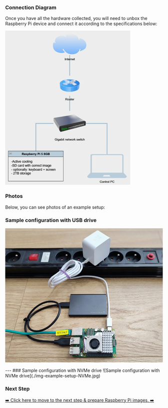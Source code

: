 ### Connection Diagram

Once you have all the hardware collected, you will need to unbox the Raspberry Pi device and connect it according to the specifications below:

![device configuration](./img-rpi5-connection-diagram-1.png)

### Photos

Below, you can see photos of an example setup:

### Sample configuration with USB drive
![Sample configuration with USB drive](./img-example-setup-USB.jpg)

<be>
---
### Sample configuration with NVMe drive
![Sample configuration with NVMe drive](./img-example-setup-NVMe.jpg)


### Next Step

[➡️ Click here to move to the next step & prepare Raspberry Pi images. ➡️](./3-raspberry-pi-images.md)
